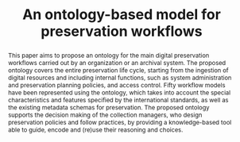 ---
abstract: 'This paper aims to propose an ontology for the main digital preservation
  workflows carried out by an organization or an archival system. The proposed ontology
  covers the entire preservation life cycle, starting from the ingestion of digital
  resources and including internal functions, such as system administration and preservation
  planning policies, and access control. Fifty workflow models have been represented
  using the ontology, which takes into account the special characteristics and features
  specified by the international standards, as well as the existing metadata schemas
  for preservation. The proposed ontology supports the decision making of the collection
  managers, who design preservation policies and follow practices, by providing a
  knowledge-based tool able to guide, encode and

  (re)use their reasoning and choices.'
creators:
- Mikelakis, Michalis
- Papatheodorou, Christos
date: null
document_url: https://services.phaidra.univie.ac.at/api/object/o:293677/download
grand_parent: iPRES
institutions: []
keywords:
- ischool
- toronto
- canada
- digital preservation workflows
- ontology
- oais model
landing_page_url: https://phaidra.univie.ac.at/o:293677
language: eng
layout: publication
license: CC BY-NC-SA 3.0 AT
notes_url: null
parent: iPRES 2012
publication_type: paper
size: 922939
slides_url: null
source_name: iPRES
stream_url: null
title: An ontology-based model for preservation workflows
year: 2012
---